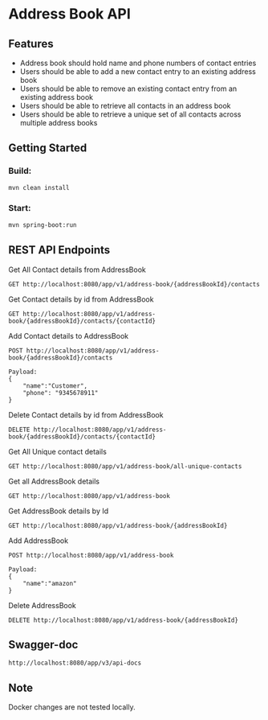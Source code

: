 # Address Book API

## Features

- Address book should hold name and phone numbers of contact entries
- Users should be able to add a new contact entry to an existing address book
- Users should be able to remove an existing contact entry from an existing address book
- Users should be able to retrieve all contacts in an address book
- Users should be able to retrieve a unique set of all contacts across multiple address books

## Getting Started

### Build:
```sh
mvn clean install
```

### Start:
```sh
mvn spring-boot:run
```

## REST API Endpoints
Get All Contact details from AddressBook
```
GET http://localhost:8080/app/v1/address-book/{addressBookId}/contacts
```

Get Contact details by id from AddressBook
```
GET http://localhost:8080/app/v1/address-book/{addressBookId}/contacts/{contactId}
```

Add Contact details to AddressBook
```
POST http://localhost:8080/app/v1/address-book/{addressBookId}/contacts

Payload:
{
    "name":"Customer",
    "phone": "9345678911"
}
```

Delete Contact details by id from AddressBook
```
DELETE http://localhost:8080/app/v1/address-book/{addressBookId}/contacts/{contactId}
```

Get All Unique contact details
```
GET http://localhost:8080/app/v1/address-book/all-unique-contacts
```

Get all AddressBook details 
```
GET http://localhost:8080/app/v1/address-book
```

Get AddressBook details by Id
```
GET http://localhost:8080/app/v1/address-book/{addressBookId}
```

Add AddressBook
```
POST http://localhost:8080/app/v1/address-book

Payload:
{
    "name":"amazon"
}
```

Delete AddressBook
```
DELETE http://localhost:8080/app/v1/address-book/{addressBookId}
```

## Swagger-doc
```
http://localhost:8080/app/v3/api-docs
```

## Note
Docker changes are not tested locally.
